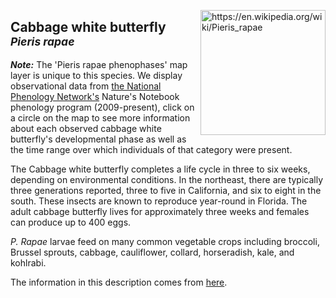 
<img 
title="https://en.wikipedia.org/wiki/Pieris_rapae"
src="https://upload.wikimedia.org/wikipedia/commons/e/e7/Pieris_rapae_male.jpg" 
height="200"
class="center"
align="right">

## Cabbage white butterfly <br><sup>*Pieris rapae*</sup>

***Note:*** The 'Pieris rapae phenophases' map layer is unique to this species. We display observational data from [the National Phenology Network's](https://www.usanpn.org/data/observational) Nature's Notebook phenology program (2009-present), click on a circle on the map to see more information about each observed cabbage white butterfly's developmental phase as well as the time range over which individuals of that category were present.

The Cabbage white butterfly completes a life cycle in three to six weeks, depending on environmental conditions. In the northeast, there are typically three generations reported, three to five in California, and six to eight in the south. These insects are known to reproduce year-round in Florida. The adult cabbage butterfly lives for approximately three weeks and females can produce up to 400 eggs. 

*P. Rapae* larvae feed on many common vegetable crops including broccoli, Brussel sprouts, cabbage, cauliflower, collard, horseradish, kale, and kohlrabi. 


 The information in this description comes from [here](http://entnemdept.ufl.edu/Creatures/VEG/LEAF/imported_cabbageworm.htm).

